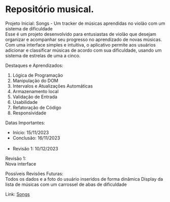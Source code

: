 <h1>Repositório musical.</h1>

Projeto Inicial: Songs - Um tracker de músicas aprendidas no violão com um sistema de dificuldade<br>
Esse é um projeto desenvolvido para entusiastas de violão que desejam organizar e acompanhar seu progresso no aprendizado de novas músicas. Com uma interface simples e intuitiva, o aplicativo permite aos usuários adicionar e classificar músicas de acordo com sua dificuldade, usando um sistema de estrelas de uma a cinco.

Destaques e Aprendizados: <br>
<ol>
  <li>Lógica de Programação</li>
  <li>Manipulação do DOM</li>
  <li>Intervalos e Atualizações Automáticas</li>
  <li>Armazenamento local</li>
  <li>Validação de Entrada</li>
  <li>Usabilidade</li>
  <li>Refatoração de Código</li>
  <li>Responsividade</li>
</ol>

Datas Importantes: 
<ul>
  <li>Início: 15/11/2023</li>
  <li>Conclusão: 16/11/2023</li><br>
  <li>Revisão 1: 10/12/2023</li>
</ul>

Revisão 1: <br>
Nova interface

Possíveis Revisões Futuras: <br>
Todos os dados e a foto do usuário inseridos de forma dinâmica
Display da lista de músicas com um carrossel de abas de dificuldade

Link: <a href="https://caiorossi00.github.io/Songs/">Songs</a>
